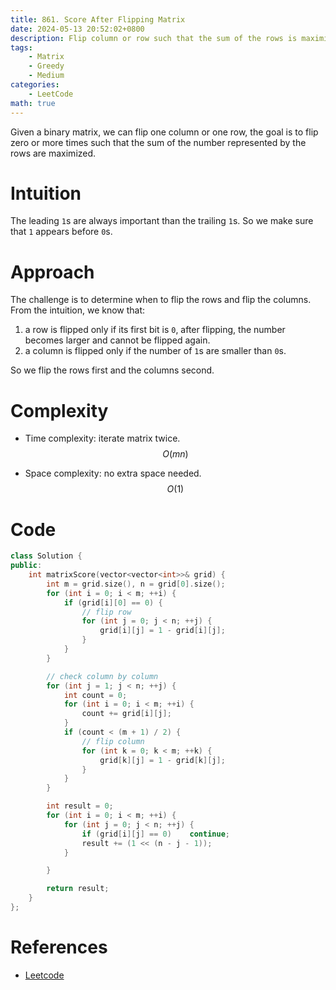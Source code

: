```yaml
---
title: 861. Score After Flipping Matrix
date: 2024-05-13 20:52:02+0800
description: Flip column or row such that the sum of the rows is maximized.
tags: 
    - Matrix
    - Greedy
    - Medium
categories:
    - LeetCode
math: true
---
```


Given a binary matrix, we can flip one column or one row, the goal is to flip zero or more times such that the sum of the number represented by the rows are maximized.

# Intuition

The leading `1`s are always important than the trailing `1`s. So we make sure that `1` appears before `0`s.

# Approach

The challenge is to determine when to flip the rows and flip the columns. From the intuition, we know that:

1. a row is flipped only if its first bit is `0`, after flipping, the number becomes larger and cannot be flipped again.
2. a column is flipped only if the number of `1`s are smaller than `0`s.

So we flip the rows first and the columns second.

# Complexity

- Time complexity: iterate matrix twice.
$$ O(mn) $$

- Space complexity: no extra space needed.
$$ O(1) $$

# Code

```c++
class Solution {
public:
    int matrixScore(vector<vector<int>>& grid) {
        int m = grid.size(), n = grid[0].size();
        for (int i = 0; i < m; ++i) {
            if (grid[i][0] == 0) {
                // flip row
                for (int j = 0; j < n; ++j) {
                    grid[i][j] = 1 - grid[i][j];
                }
            }
        }

        // check column by column
        for (int j = 1; j < n; ++j) {
            int count = 0;
            for (int i = 0; i < m; ++i) {
                count += grid[i][j];
            }
            if (count < (m + 1) / 2) {
                // flip column
                for (int k = 0; k < m; ++k) {
                    grid[k][j] = 1 - grid[k][j];
                }
            }
        }

        int result = 0;
        for (int i = 0; i < m; ++i) {
            for (int j = 0; j < n; ++j) {
                if (grid[i][j] == 0)    continue;
                result += (1 << (n - j - 1));
            }

        }

        return result;
    }
};
```

# References

- [Leetcode](https://leetcode.com/problems/score-after-flipping-matrix/description/)
